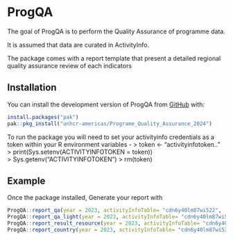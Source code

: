 
<!-- README.md is generated from README.Rmd. Please edit that file -->

# ProgQA

<!-- badges: start -->
<!-- badges: end -->

The goal of ProgQA is to perform the Quality Assurance of programme
data.

It is assumed that data are curated in ActivityInfo.

The package comes with a report template that present a detailed
regional quality assurance review of each indicators

## Installation

You can install the development version of ProgQA from
[GitHub](https://github.com/) with:

``` r
install.packages("pak")
pak::pkg_install("unhcr-americas/Programe_Quality_Assurance_2024")
```

To run the package you will need to set your activityinfo credentials as
a token within your R environment variables - \> token \<-
“activityinfotoken..” \> print(Sys.setenv(ACTIVITYINFOTOKEN = token))  
\> Sys.getenv(“ACTIVITYINFOTOKEN”) \> rm(token)

## Example

Once the package installed, Generate your report with

``` r
ProgQA::report_qa(year = 2023, activityInfoTable= "cdn6y40lm87wi522",   folder = "dev/report")
ProgQA::report_qa_light(year = 2023, activityInfoTable= "cdn6y40lm87wi522",   folder = "dev/report")
ProgQA::report_result_resource(year = 2023, activityInfoTable= "cdn6y40lm87wi522",   folder = "dev/report")
ProgQA::report_country(year = 2023, activityInfoTable= "cdn6y40lm87wi522",   folder = "dev/report")
```
